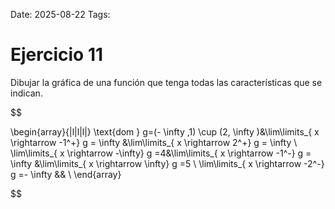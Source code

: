 Date: 2025-08-22
Tags: 

# Ejercicio 11

 
Dibujar la gráfica de una función que tenga todas las características que se indican.




$$

\begin{array}{|l|l|l|}
   \text{dom } g=(- \infty ,1) \cup (2, \infty )&\lim\limits_{ x \rightarrow  -1^+}  g = \infty &\lim\limits_{ x \rightarrow  2^+}  g = \infty \\ \lim\limits_{ x \rightarrow  -\infty}  g =4&\lim\limits_{ x \rightarrow  -1^-}  g = \infty &\lim\limits_{ x \rightarrow  \infty}  g =5 \\ \lim\limits_{ x \rightarrow  -2^-}  g =- \infty && \\ 
\end{array}

$$
